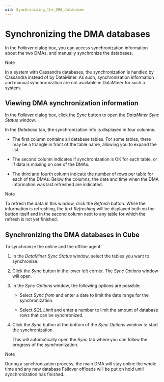 ```yaml
---
uid: Synchronizing_the_DMA_databases
---
```


# Synchronizing the DMA databases

In the *Failover* dialog box, you can access synchronization information about the two DMAs, and manually synchronize the databases.

> [!NOTE]
> In a system with Cassandra databases, the synchronization is handled by Cassandra instead of by DataMiner. As such, synchronization information and manual synchronization are not available in DataMiner for such a system.

## Viewing DMA synchronization information

In the *Failover* dialog box, click the *Sync* button to open the *DataMiner Sync Status* window.

In the *Database* tab, the synchronization info is displayed in four columns:

- The first column contains all database tables. For some tables, there may be a triangle in front of the table name, allowing you to expand the list.

- The second column indicates if synchronization is OK for each table, or if data is missing on one of the DMAs.

- The third and fourth column indicate the number of rows per table for each of the DMAs. Below the columns, the date and time when the DMA information was last refreshed are indicated.

> [!NOTE]
> To refresh the data in this window, click the *Refresh* button. While the information is refreshing, the text *Refreshing* will be displayed both on the button itself and in the second column next to any table for which the refresh is not yet finished.

## Synchronizing the DMA databases in Cube

To synchronize the online and the offline agent:

1. In the *DataMiner Sync Status* window, select the tables you want to synchronize.

1. Click the *Sync* button in the lower left corner. The *Sync Options* window will open.

1. In the *Sync Options* window, the following options are possible:

   - Select *Sync from* and enter a date to limit the date range for the synchronization.

   - Select *SQL Limit* and enter a number to limit the amount of database rows that can be synchronized.

1. Click the *Sync* button at the bottom of the *Sync Options* window to start the synchronization.

   This will automatically open the *Sync* tab where you can follow the progress of the synchronization.

> [!NOTE]
> During a synchronization process, the main DMA will stay online the whole time and any new database Failover offloads will be put on hold until synchronization has finished.
>

